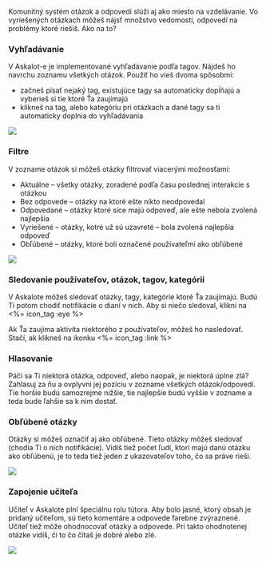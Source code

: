 Komunitný systém otázok a odpovedí slúži aj ako miesto na vzdelávanie. Vo vyriešených otázkach môžeš nájsť množstvo vedomostí, odpovedí na problémy ktoré riešiš. Ako na to?

### Vyhľadávanie

V Askalot-e je implementované vyhľadávanie podľa tagov. Nájdeš ho navrchu zoznamu všetkých otázok. Použiť ho vieš dvoma spôsobmi:

* začneš písať nejaký tag, existujúce tagy sa automaticky dopĺňajú a vyberieš si tie ktoré Ťa zaujímajú
* klikneš na tag, alebo kategóriu pri otázkach a dané tagy sa ti automaticky doplnia do vyhľadávania

<div class="well">
  <img class="img-responsive" src="<%= asset_path('screenshots/tag-filter.png') %>" />
</div>

### Filtre

V zozname otázok si môžeš otázky filtrovať viacerými možnosťami:

* Aktuálne – všetky otázky, zoradené podľa času poslednej interakcie s otázkou
* Bez odpovede – otázky na ktoré ešte nikto neodpovedal
* Odpovedané – otázky ktoré síce majú odpoveď, ale ešte nebola zvolená najlepšia
* Vyriešené – otázky, kotré už sú uzavreté – bola zvolená najlepšia odpoveď
* Obľúbené – otázky, ktoré boli označené používateľmi ako obľúbené

<div class="well">
  <img class="img-responsive" src="<%= asset_path('screenshots/filters.png') %>" />
</div>

### Sledovanie používateľov, otázok, tagov, kategórií

V Askalote môžeš sledovať otázky, tagy, kategórie ktoré Ťa zaujímajú. Budú Ti potom chodiť notifikácie o dianí v nich. Aby si niečo sledoval, klikni na <%= icon_tag :eye %>

Ak Ťa zaujíma aktivita niektorého z používateľov, môžeš ho nasledovať. Stačí, ak klikneš na ikonku <%= icon_tag :link %>

### Hlasovanie

Páči sa Ti niektorá otázka, odpoveď, alebo naopak, je niektorá úplne zlá? Zahlasuj za ňu a ovplyvni jej pozíciu v zozname všetkých otázok/odpovedí. Tie horšie budú samozrejme nižšie, tie najlepšie budú vyššie v zozname a teda bude ľahšie sa k nim dostať.

### Obľúbené otázky

Otázky si môžeš označiť aj ako obľúbené. Tieto otázky môžeš sledovať (chodia Ti o nich notifikácie). Vidíš tiež počet ľudí, ktorí majú danú otázku ako obľúbenú, je to teda tiež jeden z ukazovateľov toho, čo sa práve rieši.

<div class="well">
  <img class="img-responsive" src="<%= asset_path('screenshots/favor.png') %>" />
</div>

### Zapojenie učiteľa

Učiteľ v Askalote plní špeciálnu rolu tútora. Aby bolo jasné, ktorý obsah je pridaný učiteľom, sú tieto komentáre a odpovede farebne zvýraznené.
Učiteľ tiež môže ohodnocovať otázky a odpovede. Pri takto ohodnotenej otázke vidíš, či to čo čítaš je dobré alebo zlé.

<div class="well">
  <img class="img-responsive" src="<%= asset_path('screenshots/teachers-answer.png') %>" />
</div>
